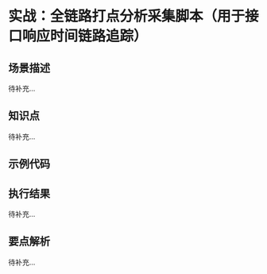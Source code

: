 # 实战：全链路打点分析采集脚本（用于接口响应时间链路追踪）

## 场景描述

待补充...

## 知识点

待补充...

## 示例代码



## 执行结果

待补充...

## 要点解析

待补充...
